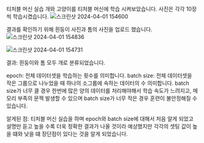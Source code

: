 티처블 머신 실습
개와 고양이를 티처블 머신에 학습 시켜보았습니다.
사진은 각각 10장씩 학습시켰습니다.
![스크린샷 2024-04-01 154600](https://github.com/sejongsmarcle/2024_Spring_SMARCLE_Snaegi_Study/assets/162877507/610a63b9-1a1c-479c-ba2c-53e3ff06cfdd)

결과를 확인하기 위해 흰둥이 사진과 톰의 사진을 업로드 했습니다.
![스크린샷 2024-04-01 154836](https://github.com/sejongsmarcle/2024_Spring_SMARCLE_Snaegi_Study/assets/162877507/30c2c70e-b68b-4051-a5e4-c106db33036a)

![스크린샷 2024-04-01 154731](https://github.com/sejongsmarcle/2024_Spring_SMARCLE_Snaegi_Study/assets/162877507/f313b0bb-58a5-45b6-834f-af7cad27e2e1)

결과: 흰둥이와 톰 모두 개로 분류되었습니다.


epoch: 전체 데이터셋을 학습하는 횟수를 의미합니다.
batch size: 전체 데이터셋을 작은 그룹으로 나누었을 때 하나의 소그룹에 속하는 데이터의 수 의미합니다.
            batch size가 너무 클 경우 한번에 많은 양의 데이터를 처리해야해서 학습 속도가 느려지고, 메모리 부족의 문젝 발생할 수 있으며 batch size가 너무 작은 경우 훈련이 불안정해질 수 있습니다.

알게된 점: 티처블 머신 실습을 하며 epoch와 batch size에 대해서 처음 알게 되었고 설명만 듣고 높을 수록 더욱 정확한 결과가 나올 것이라 예상했지만 각각의 셋팅 값이 높을 떄와 낮을 떄 장단점이 있다는 것을 알게 되었습니다.
